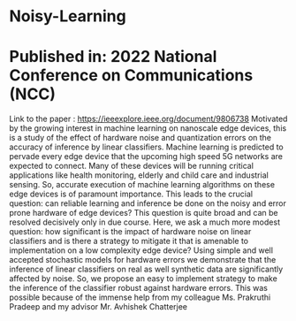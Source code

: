 # Noisy-Learning
# Published in: 2022 National Conference on Communications (NCC)
Link to the paper : https://ieeexplore.ieee.org/document/9806738
Motivated by the growing interest in machine learning on nanoscale edge devices, this is a study of the effect of hardware noise and quantization errors on the accuracy of inference by linear classifiers.
Machine learning is predicted to pervade every edge device
that the upcoming high speed 5G networks are expected to
connect. Many of these devices will be running critical
applications like health monitoring, elderly and child care and
industrial sensing. So, accurate execution of machine learning
algorithms on these edge devices is of paramount importance. This leads to the crucial question: can reliable
learning and inference be done on the noisy and error prone
hardware of edge devices?
This question is quite broad and can be resolved decisively
only in due course. Here, we ask a much more modest
question: how significant is the impact of hardware noise on
linear classifiers and is there a strategy to mitigate it that is
amenable to implementation on a low complexity edge device? Using simple and well accepted stochastic models for
hardware errors we demonstrate that the inference of linear
classifiers on real as well synthetic data are significantly
affected by noise. So, we propose an easy to implement
strategy to make the inference of the classifier robust against
hardware errors. This was possible because of the immense help from my colleague Ms. Prakruthi Pradeep and my advisor Mr. Avhishek Chatterjee
